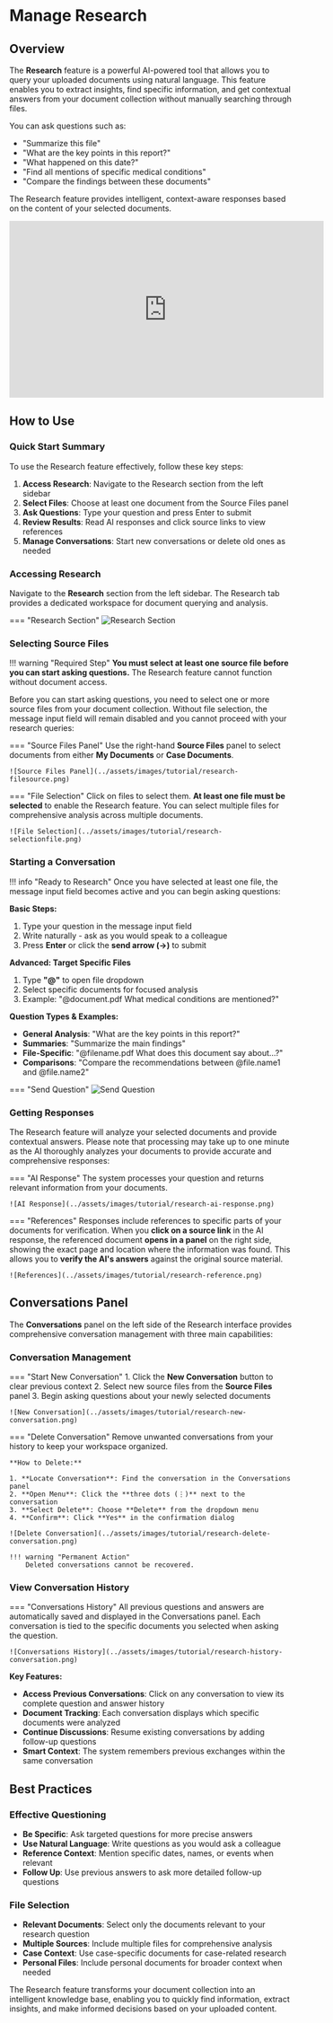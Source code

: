 # Manage Research

## Overview

The **Research** feature is a powerful AI-powered tool that allows you to query your uploaded documents using natural language. This feature enables you to extract insights, find specific information, and get contextual answers from your document collection without manually searching through files.

You can ask questions such as:

- "Summarize this file"
- "What are the key points in this report?"
- "What happened on this date?"
- "Find all mentions of specific medical conditions"
- "Compare the findings between these documents"

The Research feature provides intelligent, context-aware responses based on the content of your selected documents.

<iframe width="560" height="315" 
src="https://www.youtube.com/embed/nd-4bpgASnw?rel=0&si=ey_K55-TFDIaz_AK" 
title="YouTube video player" 
frameborder="0" 
allow="accelerometer; autoplay; clipboard-write; encrypted-media; gyroscope; picture-in-picture; web-share" 
referrerpolicy="strict-origin-when-cross-origin" 
allowfullscreen></iframe>

## How to Use

### Quick Start Summary

To use the Research feature effectively, follow these key steps:

1. **Access Research**: Navigate to the Research section from the left sidebar
2. **Select Files**: Choose at least one document from the Source Files panel
3. **Ask Questions**: Type your question and press Enter to submit
4. **Review Results**: Read AI responses and click source links to view references
5. **Manage Conversations**: Start new conversations or delete old ones as needed

### Accessing Research

Navigate to the **Research** section from the left sidebar. The Research tab provides a dedicated workspace for document querying and analysis.

=== "Research Section"
    ![Research Section](../assets/images/tutorial/research-section.png)

### Selecting Source Files

!!! warning "Required Step"
    **You must select at least one source file before you can start asking questions.** The Research feature cannot function without document access.

Before you can start asking questions, you need to select one or more source files from your document collection. Without file selection, the message input field will remain disabled and you cannot proceed with your research queries:

=== "Source Files Panel"
    Use the right-hand **Source Files** panel to select documents from either **My Documents** or **Case Documents**.

    ![Source Files Panel](../assets/images/tutorial/research-filesource.png)

=== "File Selection"
    Click on files to select them. **At least one file must be selected** to enable the Research feature. You can select multiple files for comprehensive analysis across multiple documents.

    ![File Selection](../assets/images/tutorial/research-selectionfile.png)

### Starting a Conversation

!!! info "Ready to Research"
    Once you have selected at least one file, the message input field becomes active and you can begin asking questions:

**Basic Steps:**

1. Type your question in the message input field
2. Write naturally - ask as you would speak to a colleague  
3. Press **Enter** or click the **send arrow (→)** to submit

**Advanced: Target Specific Files**

1. Type **"@"** to open file dropdown
2. Select specific documents for focused analysis
3. Example: "@document.pdf What medical conditions are mentioned?"

**Question Types & Examples:**

- **General Analysis**: "What are the key points in this report?"
- **Summaries**: "Summarize the main findings"
- **File-Specific**: "@filename.pdf What does this document say about...?"
- **Comparisons**: "Compare the recommendations between @file.name1 and @file.name2"

=== "Send Question"
    ![Send Question](../assets/images/tutorial/research-ask.png)

### Getting Responses

The Research feature will analyze your selected documents and provide contextual answers. Please note that processing may take up to one minute as the AI thoroughly analyzes your documents to provide accurate and comprehensive responses:

=== "AI Response"
    The system processes your question and returns relevant information from your documents.

    ![AI Response](../assets/images/tutorial/research-ai-response.png)

=== "References"
    Responses include references to specific parts of your documents for verification. When you **click on a source link** in the AI response, the referenced document **opens in a panel** on the right side, showing the exact page and location where the information was found. This allows you to **verify the AI's answers** against the original source material.

    ![References](../assets/images/tutorial/research-reference.png)

## Conversations Panel

The **Conversations** panel on the left side of the Research interface provides comprehensive conversation management with three main capabilities:

### Conversation Management

=== "Start New Conversation"
    1. Click the **New Conversation** button to clear previous context
    2. Select new source files from the **Source Files** panel
    3. Begin asking questions about your newly selected documents

    ![New Conversation](../assets/images/tutorial/research-new-conversation.png)

=== "Delete Conversation"
    Remove unwanted conversations from your history to keep your workspace organized.

    **How to Delete:**

    1. **Locate Conversation**: Find the conversation in the Conversations panel
    2. **Open Menu**: Click the **three dots (⋮)** next to the conversation
    3. **Select Delete**: Choose **Delete** from the dropdown menu
    4. **Confirm**: Click **Yes** in the confirmation dialog

    ![Delete Conversation](../assets/images/tutorial/research-delete-conversation.png)

    !!! warning "Permanent Action"
        Deleted conversations cannot be recovered.

### View Conversation History

=== "Conversations History"
    All previous questions and answers are automatically saved and displayed in the Conversations panel. Each conversation is tied to the specific documents you selected when asking the question.

    ![Conversations History](../assets/images/tutorial/research-history-conversation.png)

**Key Features:**

- **Access Previous Conversations**: Click on any conversation to view its complete question and answer history
- **Document Tracking**: Each conversation displays which specific documents were analyzed
- **Continue Discussions**: Resume existing conversations by adding follow-up questions
- **Smart Context**: The system remembers previous exchanges within the same conversation

## Best Practices

### Effective Questioning
- **Be Specific**: Ask targeted questions for more precise answers
- **Use Natural Language**: Write questions as you would ask a colleague
- **Reference Context**: Mention specific dates, names, or events when relevant
- **Follow Up**: Use previous answers to ask more detailed follow-up questions

### File Selection
- **Relevant Documents**: Select only the documents relevant to your research question
- **Multiple Sources**: Include multiple files for comprehensive analysis
- **Case Context**: Use case-specific documents for case-related research
- **Personal Files**: Include personal documents for broader context when needed

The Research feature transforms your document collection into an intelligent knowledge base, enabling you to quickly find information, extract insights, and make informed decisions based on your uploaded content. 